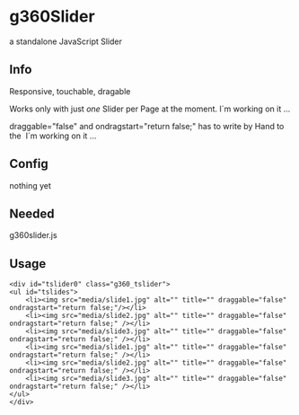 # g360Slider
a standalone JavaScript Slider

## Info
Responsive, touchable, dragable

Works only with just *one* Slider per Page at the moment.
I´m working on it ...

draggable="false" and ondragstart="return false;"
has to write by Hand to the <img>
I´m working on it ...

## Config
nothing yet

## Needed
g360slider.js

## Usage
```
<div id="tslider0" class="g360_tslider">
<ul id="tslides">
	<li><img src="media/slide1.jpg" alt="" title="" draggable="false" ondragstart="return false;"/></li>
	<li><img src="media/slide2.jpg" alt="" title="" draggable="false" ondragstart="return false;" /></li>
	<li><img src="media/slide3.jpg" alt="" title="" draggable="false" ondragstart="return false;" /></li>
	<li><img src="media/slide1.jpg" alt="" title="" draggable="false" ondragstart="return false;" /></li>
	<li><img src="media/slide2.jpg" alt="" title="" draggable="false" ondragstart="return false;" /></li>
	<li><img src="media/slide3.jpg" alt="" title="" draggable="false" ondragstart="return false;" /></li>
</ul>
</div>
```

